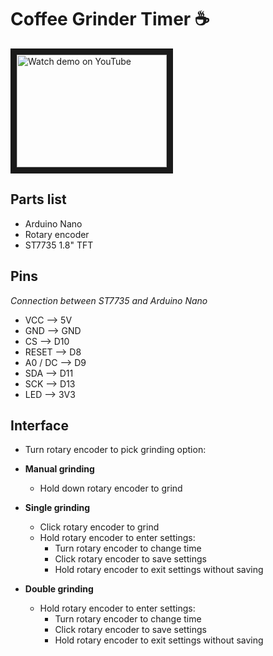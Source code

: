 # Coffee Grinder Timer ☕️

<a href="http://www.youtube.com/watch?feature=player_embedded&v=_ijmQUTWak0
" target="_blank"><img src="http://img.youtube.com/vi/_ijmQUTWak0/0.jpg" 
alt="Watch demo on YouTube" width="240" height="180" border="10" /></a>

## Parts list
- Arduino Nano
- Rotary encoder
- ST7735 1.8" TFT

## Pins
*Connection between ST7735 and Arduino Nano*
- VCC     --> 5V
- GND     --> GND
- CS      --> D10
- RESET   --> D8
- A0 / DC --> D9
- SDA     --> D11
- SCK     --> D13
- LED     --> 3V3

## Interface
- Turn rotary encoder to pick grinding option:

- **Manual grinding**
  - Hold down rotary encoder to grind

- **Single grinding**
  - Click rotary encoder to grind
  - Hold rotary encoder to enter settings:
    - Turn rotary encoder to change time
    - Click rotary encoder to save settings
    - Hold rotary encoder to exit settings without saving

- **Double grinding**
  - Hold rotary encoder to enter settings:
    - Turn rotary encoder to change time
    - Click rotary encoder to save settings
    - Hold rotary encoder to exit settings without saving
